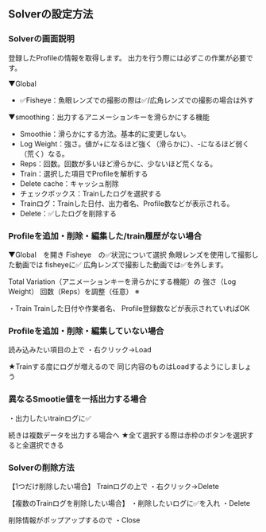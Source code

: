 ## Solverの設定方法

### Solverの画面説明
登録したProfileの情報を取得します。
出力を行う際には必ずこの作業が必要です。

▼Global
- ✅Fisheye：魚眼レンズでの撮影の際は✅/広角レンズでの撮影の場合は外す  

▼smoothing：出力するアニメーションキーを滑らかにする機能
- Smoothie：滑らかにする方法。基本的に変更しない。
- Log Weight：強さ。値が+になるほど強く（滑らかに）、-になるほど弱く（荒く）なる。
- Reps：回数。回数が多いほど滑らかに、少ないほど荒くなる。
- Train：選択した項目でProfileを解析する
- Delete cache：キャッシュ削除
- チェックボックス：Trainしたログを選択する
- Trainログ：Trainした日付、出力者名、Profile数などが表示される。
- Delete：✅したログを削除する

### Profileを追加・削除・編集した/train履歴がない場合

▼Global　を開き
Fisheye　の✅状況について選択
魚眼レンズを使用して撮影した動画では fisheyeに✅
広角レンズで撮影した動画では✅を外します。

Total Variation（アニメーションキーを滑らかにする機能）の 強さ（Log Weight） 回数（Reps）を調整（任意）
※

・Train
Trainした日付や作業者名、
Profile登録数などが表示されていればOK

### Profileを追加・削除・編集していない場合
読み込みたい項目の上で
・右クリック→Load

★Trainする度にログが増えるので
同じ内容のものはLoadするようにしましょう

### 異なるSmootie値を一括出力する場合
・出力したいtrainログに✅

続きは複数データを出力する場合へ
★全て選択する際は赤枠のボタンを選択すると全選択できる

### Solverの削除方法
【1つだけ削除したい場合】
Trainログの上で
・右クリック→Delete

【複数のTrainログを削除したい場合】
・削除したいログに✅を入れ
・Delete

削除情報がポップアップするので
・Close
